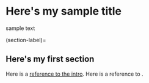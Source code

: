 # Here's my sample title

sample text

(section-label)=
## Here's my first section

Here is a [reference to the intro](intro.md). Here is a reference to [](section-label).